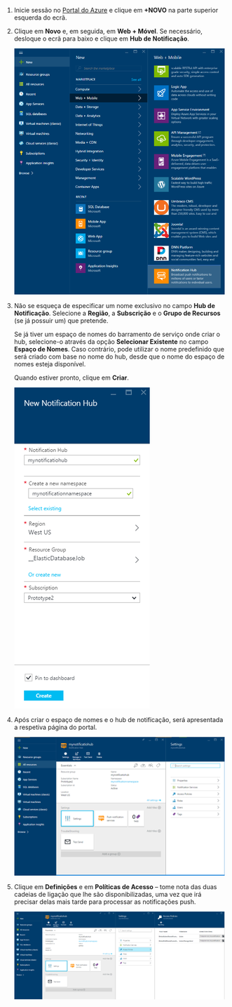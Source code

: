 

1. Inicie sessão no [Portal do Azure](https://portal.azure.com) e clique em **+NOVO** na parte superior esquerda do ecrã.

2. Clique em **Novo** e, em seguida, em **Web + Móvel**. Se necessário, desloque o ecrã para baixo e clique em **Hub de Notificação**.

    ![Portal do Azure – Criar Hubs de Notificação](./media/notification-hubs-portal-create-new-hub/notification-hubs-azure-portal-create.png)

3. Não se esqueça de especificar um nome exclusivo no campo **Hub de Notificação**. Selecione a **Região**, a **Subscrição** e o **Grupo de Recursos** (se já possuir um) que pretende. 
 
    Se já tiver um espaço de nomes do barramento de serviço onde criar o hub, selecione-o através da opção **Selecionar Existente** no campo **Espaço de Nomes**.  Caso contrário, pode utilizar o nome predefinido que será criado com base no nome do hub, desde que o nome do espaço de nomes esteja disponível. 

    Quando estiver pronto, clique em **Criar**.

    ![Portal do Azure – Definir as propriedades do hub de notificação](./media/notification-hubs-portal-create-new-hub/notification-hubs-azure-portal-settings.png)

4. Após criar o espaço de nomes e o hub de notificação, será apresentada a respetiva página do portal. 

    ![Portal do Azure – Página do portal do hub de notificação](./media/notification-hubs-portal-create-new-hub/notification-hubs-azure-portal-page.png)
       
5. Clique em **Definições** e em **Políticas de Acesso** – tome nota das duas cadeias de ligação que lhe são disponibilizadas, uma vez que irá precisar delas mais tarde para processar as notificações push.

    ![Portal do Azure – Cadeias de ligação do hub de notificação](./media/notification-hubs-portal-create-new-hub/notification-hubs-connection-strings-portal.png)


<!--HONumber=Sep16_HO3-->


